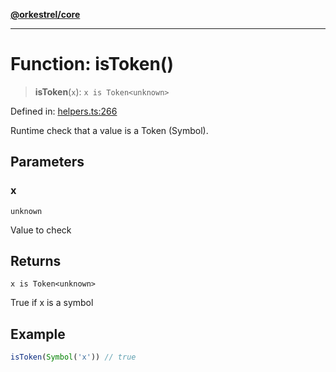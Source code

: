 [**@orkestrel/core**](../index.md)

***

# Function: isToken()

> **isToken**(`x`): `x is Token<unknown>`

Defined in: [helpers.ts:266](https://github.com/orkestrel/core/blob/240d6e1612057b96fd3fc03e1415fe3917a0f212/src/helpers.ts#L266)

Runtime check that a value is a Token (Symbol).

## Parameters

### x

`unknown`

Value to check

## Returns

`x is Token<unknown>`

True if x is a symbol

## Example

```ts
isToken(Symbol('x')) // true
```
